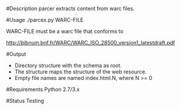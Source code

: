 #Description
parcer extracts content from warc files.

#Usage
./parcex.py WARC-FILE

WARC-FILE must be a warc file that conforms to

http://bibnum.bnf.fr/WARC/WARC_ISO_28500_version1_latestdraft.pdf

#Output
- Directory structure with the schema as root.
- The structure maps the structure of the web resource.
- Empty file names are named index.html.N, where N >= 0

#Requirements
Python 2.7/3.x

#Status
Testing
